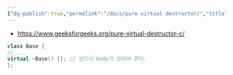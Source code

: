 ```yaml
---
{"dg-publish":true,"permalink":"/docs/pure virtual destructor/","title":"pure virtual destructor"}
---
```


- https://www.geeksforgeeks.org/pure-virtual-destructor-c/

```cpp
class Base {
// ...
virtual ~Base() {}; // 반드시 body가 있어야 한다.
};
```
